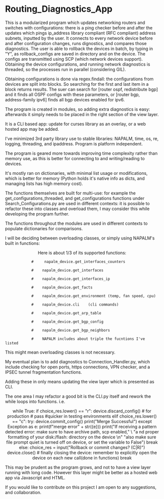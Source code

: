 # Routing_Diagnostics_App


This is a modularized program which updates networking routers and switches with configurations: there is a ping checker before and after the updates which pings ip_address library compliant (RFC compliant)
address subnets, inputted by the user. It connects to every network device before and after configuration changes, runs dignostics, and compares those diagnostics. 
The user is able to rollback the devices in batch, by typing in "Y", as rollback_configs are saved in directory and on the device. The configs
are transmitted using SCP (which network devices support). Obtaining the device configurations, and running network diagnostics is threaded,
so the processes run in parallel (considering GIL). 

Obtaining configurations is done via regex.findall: the configurations from devices are split into blocks. So searching for the first and last item in a block returns results. The suer can search for [router ospf, redistribute bgp] and it finds all OSPF configs with these parameters,
or [router bgp, address-family ipv6] finds all bgp devices enabled for ipv6.

The program is created in modules, so adding extra diagnostics is easy: afterwards it simply needs to be placed in the right section of the view layer.

It is a CLI based app: update for curses library as an overlay, or a web hosted app may be added.

I've minimized 3rd party library use to stable libraries: NAPALM, time, os, re, logging, threading, and ipaddress.
Program is platform independent.

The program is geared more towards improving time complexity rather than memory use, as this is better for connecting to and writing/reading to devices.

It's mostly ran on dictionaries, with minimal list usage or modifications, which is better for memory (Python holds it's native info as dicts, and managing lists has high memory cost).


The functions themselves are built for multi-use: for example the get_configurations_threaded, and get_configurations functions under Search_Configurations.py
are used in different contexts: it is possible to refactor these into classes and overload them, I may consider this while developing the program further.

The functions throughout the modules are used in different contexts to populate dictionaries for comparisons. 

I will be deciding between overloading classes, or simply using NAPALM's built in functions: 
<p align="center">
Here is about 1/3 of its supported functions:  
  
                #     napalm_device.get_interfaces_counters  
                
                #    napalm_device.get_interfaces  
                
                #    napalm_device.get_interfaces_ip  
                
                #    napalm_device.get_facts  
                
                #    napalm_device.get_environment (temp, fan speed, cpu)  
                
                #    napalm_device.cli    (cli commands)  
                
                #    napalm_device.get_arp_table  
                
                #    napalm_device.get_bgp_config  
                
                #    napalm_device.get_bgp_neighbors  
                
                #    NAPALM includes about triple the fucntions I've listed  
                
</p>
This might mean overloading classes is not necessary.

My eventual plan is to add diagnostics to Connection_Handler.py, which include checking for open ports, https connections, VPN checker, and a IPSEC tunnel fragmentation functions.

Adding these in only means updating the view layer which is presented as CLI.

The one area I may refactor a good bit is the CLI.py itself and rework the while loops into functions.
i.e.
<p align="center">
                        while True:
                            if choice_res.lower() == "r":
                                device.discard_config()  # for production
                                # pass #quicker in testing environments
                            elif choice_res.lower() == "c":
                                try:
                                    device.commit_config()
                                    print("Merge Successful")
                                except Exception as e:
                                    print(f"merge error" + str({e}))
                                    print("If receiving a pattern detected error: make sure to have archive path, scp enabled," \
                                          "a nd proper formatting of your disk:/flash: directory on the device \n"
                                          "also make sure file prompt quiet is turned off on device, or set the variable to False")
                                    break
                            else:
                                choice_res = input("Rollback or commit changes? (C|R)")
                            device.close()  # finally closing the device: remember to explicitly open the device on each new call(done in functions)
                            break
</p>

This may be prudent as the program grows, and not to have a view layer running with long code. However this layer might be better as a hosted web app
via Javascript and HTML.


If you would like to contribute on this  project I am open to any suggestions, and collaboration.
          
